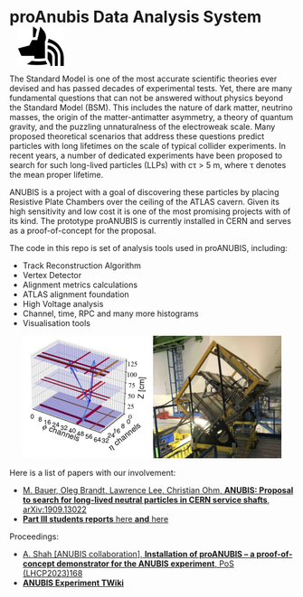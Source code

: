 <p>
  <h1 style="display: inline;">proAnubis Data Analysis System</h1>
  <img src="data/readme_img/ANUBISLogo.png" alt="logo" style="height: 70px; vertical-align: middle; margin-left: 15px;" />
</p>

The Standard Model is one of the most accurate scientific theories ever devised and has passed decades of experimental tests. Yet, there are many fundamental questions that can not be answered without physics beyond the Standard Model (BSM). This includes the nature of dark matter, neutrino masses, the origin of the
matter-antimatter asymmetry, a theory of quantum gravity, and the puzzling unnaturalness of the electroweak scale. Many proposed theoretical scenarios that address these questions predict particles with long lifetimes on
the scale of typical collider experiments. In recent years, a number of dedicated experiments have been proposed to search for such long-lived particles (LLPs) with
cτ > 5 m, where τ denotes the mean proper lifetime.

ANUBIS is a project with a goal of discovering these particles by placing Resistive Plate Chambers over the ceiling of the ATLAS cavern. Given its high sensitivity and low cost it is one of the most promising projects with of its kind. The prototype proANUBIS is currently installed in CERN and serves as a proof-of-concept for the proposal. 

The code in this repo is set of analysis tools used in proANUBIS, including:
- Track Reconstruction Algorithm
- Vertex Detector
- Alignment metrics calculations
- ATLAS alignment foundation
- High Voltage analysis
- Channel, time, RPC and many more histograms
- Visualisation tools

<p align="center">
  <img src="data/readme_img/optimise_example.png" alt="Vertex reconstruction" width="45%" />
  <img src="data/readme_img/proAnubis.jpg" alt="Prototype of the detector in ATLAS cavern" width="45%"/>
</p>

Here is a list of papers with our involvement:

- [M. Bauer, Oleg Brandt, Lawrence Lee, Christian Ohm, **ANUBIS: Proposal to search for long-lived neutral particles in CERN service shafts**, arXiv:1909.13022](https://arxiv.org/abs/1909.13022)
- [**Part III students reports** here](https://cernbox.cern.ch/pdf-viewer/public/w5oOfxCSxdOUFgj/pac74_100_Report_v7.pdf?contextRouteName=files-public-link&contextRouteParams.driveAliasAndItem=public%2Fw5oOfxCSxdOUFgj&items-per-page=100)[ **and** here](https://cernbox.cern.ch/pdf-viewer/public/KR0jD8HDFaQvWaS/yw544_100_Report_v7.pdf?contextRouteName=files-public-link&contextRouteParams.driveAliasAndItem=public%2FKR0jD8HDFaQvWaS&items-per-page=100)

Proceedings:

- [A. Shah [ANUBIS collaboration], **Installation of proANUBIS – a proof-of-concept demonstrator for the ANUBIS experiment**, PoS (LHCP2023)168](https://pos.sissa.it/444/168/)
- [**ANUBIS Experiment TWiki**](https://twiki.cern.ch/twiki/bin/view/ANUBIS/)
